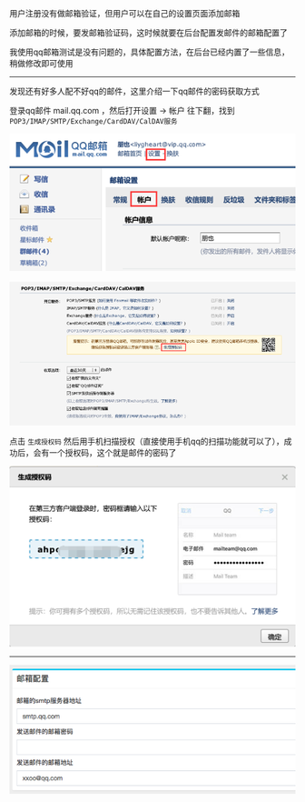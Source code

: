 用户注册没有做邮箱验证，但用户可以在自己的设置页面添加邮箱

添加邮箱的时候，要发邮箱验证码，这时候就要在后台配置发邮件的邮箱配置了

我使用qq邮箱测试是没有问题的，具体配置方法，在后台已经内置了一些信息，稍做修改即可使用

---

发现还有好多人配不好qq的邮件，这里介绍一下qq邮件的密码获取方式

登录qq邮件 mail.qq.com ，然后打开设置 -> 帐户 往下翻，找到 `POP3/IMAP/SMTP/Exchange/CardDAV/CalDAV服务`

![](../assets/TIM截图20190417185246.png)

![](../assets/TIM图片20190417185315.png)

点击 `生成授权码` 然后用手机扫描授权（直接使用手机qq的扫描功能就可以了），成功后，会有一个授权码，这个就是邮件的密码了

![](../assets/TIM截图20190417185600.png)

---

![](../assets/QQ20190103-154507.png)
